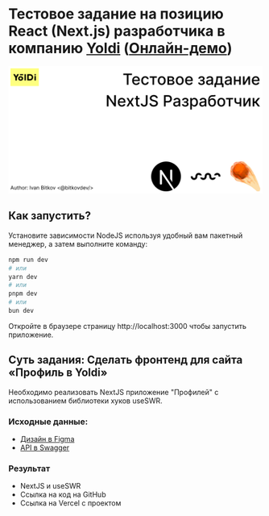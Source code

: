 # Тестовое задание на позицию React (Next.js) разработчика в компанию [Yoldi](https://yoldi.agency/) ([Онлайн-демо](https://yoldi-bitkov.vercel.app/))

![Repository cover](/readme/cover.png)

## Как запустить?
Установите зависимости NodeJS используя удобный вам пакетный менеджер, а затем выполните команду:

```bash
npm run dev
# или
yarn dev
# или
pnpm dev
# или
bun dev
```

Откройте в браузере страницу http://localhost:3000 чтобы запустить приложение.

## Суть задания: Сделать фронтенд для сайта «Профиль в Yoldi»
Необходимо реализовать NextJS приложение "Профилей" с использованием библиотеки хуков useSWR.

### Исходные данные:
- [Дизайн в Figma](https://www.figma.com/file/Cws3gKEwGqPvJRhNLLY36u/%D0%A2%D0%B5%D1%81%D1%82%D0%BE%D0%B2%D0%BE%D0%B5-%D0%B7%D0%B0%D0%B4%D0%B0%D0%BD%D0%B8%D0%B5-Yoldi?node-id=0%3A1)
- [API в Swagger](https://frontend-test-api.yoldi.agency/api/docs)

### Результат

- NextJS и useSWR
- Ссылка на код на GitHub
- Ссылка на Vercel с проектом
